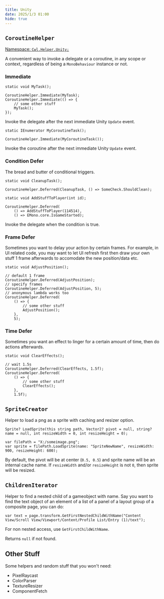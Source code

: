 ```yaml
---
title: Unity
date: 2025/1/3 01:00
hide: true
---
```


## `CoroutineHelper`

[Namespace: `Cwl.Helper.Unity;`](https://github.com/gottyduke/Elin.Plugins/tree/master/CustomWhateverLoader/Helper/Unity)

A convenient way to invoke a delegate or a coroutine, in any scope or context, regardless of being a `MonoBehaviour` instance or not.

### Immediate
```cs:no-line-numbers
static void MyTask();

CoroutineHelper.Immediate(MyTask);
CoroutineHelper.Immediate(() => {
    // some other stuff
    MyTask();
});
```

Invoke the delegate after the next immediate Unity `Update` event.

```cs:no-line-numbers
static IEnumerator MyCoroutineTask();

CoroutineHelper.Immediate(MyCoroutineTask());
```

Invoke the coroutine after the next immediate Unity `Update` event.

### Condition Defer

The bread and butter of conditional triggers.
```cs:no-line-numbers
static void CleanupTask();

CoroutineHelper.Deferred(CleanupTask, () => SomeCheck.ShouldClean);

static void AddStuffToPlayer(int id);

CoroutineHelper.Deferred(
    () => AddStuffToPlayer(114514),
    () => EMono.core.IsGameStarted);
```

Invoke the delegate when the condition is true.

### Frame Defer

Sometimes you want to delay your action by certain frames. For example, in UI related code, you may want to let UI refresh first then draw your own stuff 1 frame afterwards to accomodate the new position/data etc.
```cs:no-line-numbers
static void AdjustPosition();

// default 1 frame
CoroutineHelper.Deferred(AdjustPosition);
// specify frames
CoroutineHelper.Deferred(AdjustPosition, 5);
// anonymous lambda works too
CoroutineHelper.Deferred(
    () => {
        // some other stuff
        AdjustPosition();
    },
    5);
```

### Time Defer

Sometimes you want an effect to linger for a certain amount of time, then do actions afterwards.
```cs:no-line-numbers
static void ClearEffects();

// wait 1.5s
CoroutineHelper.Deferred(ClearEffects, 1.5f);
CoroutineHelper.Deferred(
    () => {
        // some other stuff
        ClearEffects();
    },
    1.5f);
```

## `SpriteCreator`

Helper to load a png as a sprite with caching and resizer option.
```cs:no-line-numbers
Sprite? LoadSprite(this string path, Vector2? pivot = null, string? name = null, int resizeWidth = 0, int resizeHeight = 0);

var filePath = "X:/someimage.png";
var sprite = filePath.LoadSprite(name: "SpriteNewName", resizeWidth: 900, resizeHeight: 600);
```

By default, the pivot will be at center (`0.5, 0.5`) and sprite name will be an internal cache name. If `resizeWidth` and/or `resizeHeight` is not `0`, then sprite will be resized.

## `ChildrenIterator`

Helper to find a nested child of a gameobject with name. Say you want to find the text object of an element of a list of a panel of a layout group of a composite page, you can do:
```cs:no-line-numbers
var text = page.transform.GetFirstNestedChildWithName("Content View/Scroll View/Viewport/Content/Profile List/Entry (1)/text");
```

For non nested access, use `GetFirstChildWithName`.

Returns `null` if not found.

## Other Stuff

Some helpers and random stuff that you won't need:

+ PixelRaycast
+ ColorParser
+ TextureResizer
+ ComponentFetch